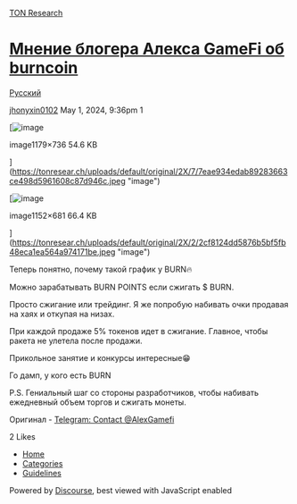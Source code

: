 [TON Research](/)

# [Мнение блогера Алекса GameFi об burncoin](/t/gamefi-burncoin/15559)

[Русский](/c/ru/49) 

    

[jhonyxin0102](https://tonresear.ch/u/jhonyxin0102)   May 1, 2024, 9:36pm  1

[![image](https://tonresear.ch/uploads/default/optimized/2X/7/7eae934edab89283663ce498d5961608c87d946c_2_345x215.jpeg)

image1179×736 54.6 KB

](https://tonresear.ch/uploads/default/original/2X/7/7eae934edab89283663ce498d5961608c87d946c.jpeg "image")

  

[![image](https://tonresear.ch/uploads/default/optimized/2X/2/2cf8124dd5876b5bf5fb48eca1ea564a974171be_2_345x203.jpeg)

image1152×681 66.4 KB

](https://tonresear.ch/uploads/default/original/2X/2/2cf8124dd5876b5bf5fb48eca1ea564a974171be.jpeg "image")

Теперь понятно, почему такой график у BURN🔥

Можно зарабатывать BURN POINTS если сжигать $ BURN.

Просто сжигание или трейдинг. Я же попробую набивать очки продавая на хаях и откупая на низах.

При каждой продаже 5% токенов идет в сжигание. Главное, чтобы ракета не улетела после продажи.

Прикольное занятие и конкурсы интересные😁

Го дамп, у кого есть BURN

P.S. Гениальный шаг со стороны разработчиков, чтобы набивать ежедневный объем торгов и сжигать монеты.

Оригинал - [Telegram: Contact @AlexGamefi](https://t.me/AlexGamefi/1509)

  2 Likes

*   [Home](/)
*   [Categories](/categories)
*   [Guidelines](/guidelines)

Powered by [Discourse](https://www.discourse.org), best viewed with JavaScript enabled